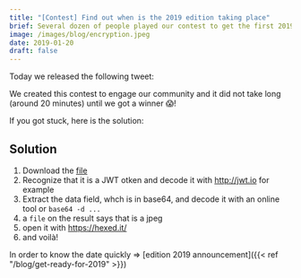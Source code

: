 ```yaml
---
title: "[Contest] Find out when is the 2019 edition taking place"
brief: Several dozen of people played our contest to get the first 2019 ticket
image: /images/blog/encryption.jpeg
date: 2019-01-20
draft: false
---
```


Today we released the following tweet:


We created this contest to engage our community and it did not take long (around 20 minutes) until we got a winner 😱!


If you got stuck, here is the solution:

## Solution

1. Download the [file](http://bit.ly/SaurasTuTrouverLaDateDuDevFestToulouse2019)
2. Recognize that it is a JWT otken and decode it with <http://jwt.io> for example
3. Extract the data field, whch is in base64, and decode it with an online tool or `base64 -d ...`
4. a `file` on the result says that is a jpeg
5. open it with <https://hexed.it/>
6. and voilà!

In order to know the date quickly => [edition 2019 announcement]({{< ref "/blog/get-ready-for-2019" >}})